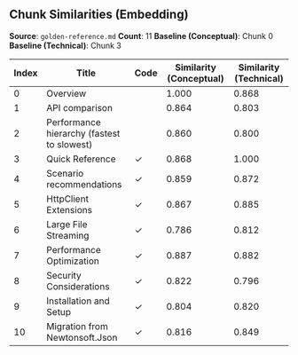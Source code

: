 ## Chunk Similarities (Embedding)

**Source**: `golden-reference.md`
**Count**: 11
**Baseline (Conceptual)**: Chunk 0
**Baseline (Technical)**: Chunk 3

| Index | Title | Code | Similarity (Conceptual) | Similarity (Technical) |
|-------|-------|------|-------------------------|------------------------|
| 0 | Overview |  | 1.000 | 0.868 |
| 1 | API comparison |  | 0.864 | 0.803 |
| 2 | Performance hierarchy (fastest to slowest) |  | 0.860 | 0.800 |
| 3 | Quick Reference | ✓ | 0.868 | 1.000 |
| 4 | Scenario recommendations | ✓ | 0.859 | 0.872 |
| 5 | HttpClient Extensions | ✓ | 0.867 | 0.885 |
| 6 | Large File Streaming | ✓ | 0.786 | 0.812 |
| 7 | Performance Optimization | ✓ | 0.887 | 0.882 |
| 8 | Security Considerations | ✓ | 0.822 | 0.796 |
| 9 | Installation and Setup | ✓ | 0.804 | 0.820 |
| 10 | Migration from Newtonsoft.Json | ✓ | 0.816 | 0.849 |

